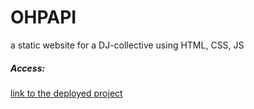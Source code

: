 # OHPAPI
a static website for a DJ-collective using HTML, CSS, JS
##### Access:
[link to the deployed project](https://adriannajuchacz.github.io/OHPAPI/)
